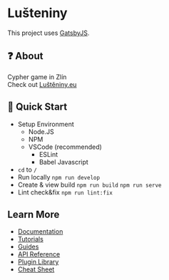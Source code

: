 # Lušteniny
This project uses [GatsbyJS](https://www.gatsbyjs.com/).

## ❓ About 
Cypher game in Zlín  
Check out [Luštěniny.eu](https://www.lusteniny.eu)

## 🚀 Quick Start
- Setup Environment
  - Node.JS
  - NPM
  - VSCode (recommended)
    - ESLint
    - Babel Javascript
- `cd` to `/`
- Run locally `npm run develop`
- Create & view build `npm run build` `npm run serve`
- Lint check&fix `npm run lint:fix`

## Learn More
- [Documentation](https://www.gatsbyjs.com/docs/?utm_source=starter&utm_medium=readme&utm_campaign=minimal-starter)
- [Tutorials](https://www.gatsbyjs.com/tutorial/?utm_source=starter&utm_medium=readme&utm_campaign=minimal-starter)
- [Guides](https://www.gatsbyjs.com/tutorial/?utm_source=starter&utm_medium=readme&utm_campaign=minimal-starter)
- [API Reference](https://www.gatsbyjs.com/docs/api-reference/?utm_source=starter&utm_medium=readme&utm_campaign=minimal-starter)
- [Plugin Library](https://www.gatsbyjs.com/plugins?utm_source=starter&utm_medium=readme&utm_campaign=minimal-starter)
- [Cheat Sheet](https://www.gatsbyjs.com/docs/cheat-sheet/?utm_source=starter&utm_medium=readme&utm_campaign=minimal-starter)